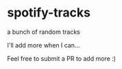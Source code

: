 # spotify-tracks
a bunch of random tracks

I'll add more when I can...

Feel free to submit a PR to add more :)
